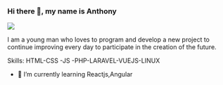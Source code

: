 ### Hi there 👋, my name is Anthony
![](https://www.fuegoyamana.com/wp-content/uploads/2017/04/aplicaci%C3%B3n-web-y-de-escritorio-01.jpg )

I am a young man who loves to program and develop a new project to continue improving every day to participate in the creation of the future.


Skills: HTML-CSS -JS -PHP-LARAVEL-VUEJS-LINUX

- 🌱 I’m currently learning Reactjs,Angular 


